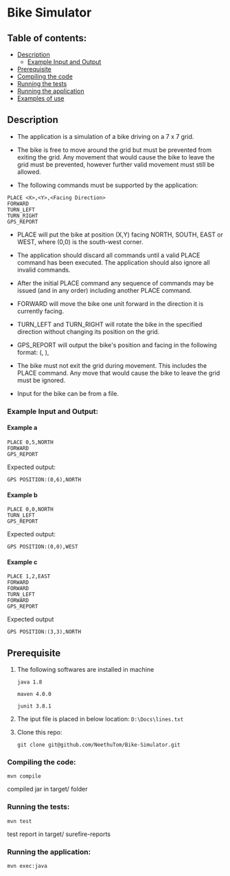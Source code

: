 # Bike Simulator

## Table of contents:

* [Description](./README.md#description)
  * [Example Input and Output](./README.md#example-input-and-output)
* [Prerequisite](./README.md#setup)
* [Compiling the code](./README.md#running-the-app)
* [Running the tests](./README.md#running-the-tests)
* [Running the application](./README.md#running-the-application)
* [Examples of use](./test_data/test_data.txt)

## Description

* The application is a simulation of a bike driving on a 7  x 7 grid.

* The bike is free to move around the grid but must be prevented from exiting the grid.
  Any movement that would cause the bike to leave the grid must be prevented,
  however further valid movement must still be allowed.

* The following commands must be supported by the application:
```
PLACE <X>,<Y>,<Facing Direction>
FORWARD
TURN_LEFT
TURN_RIGHT
GPS_REPORT
```

* PLACE will put the bike at position (X,Y) facing NORTH, SOUTH, EAST or WEST, where
  (0,0) is the south-west corner.

* The application should discard all commands until a valid PLACE command has been
  executed. The application should also ignore all invalid commands.

* After the initial PLACE command any sequence of commands may be issued (and in any
  order) including another PLACE command.

* FORWARD will move the bike one unit forward in the direction it is currently facing.

* TURN_LEFT and TURN_RIGHT will rotate the bike in the specified direction without
  changing its position on the grid.

* GPS_REPORT will output the bike's position and facing in the following format:
  (<X>, <Y>), <Facing-direction>

* The bike must not exit the grid during movement. This includes the PLACE command.
  Any move that would cause the bike to leave the grid must be ignored.

* Input for the bike can be from a file.



### Example Input and Output:

#### Example a

    PLACE 0,5,NORTH
    FORWARD
    GPS_REPORT

Expected output:

    GPS POSITION:(0,6),NORTH

#### Example b

    PLACE 0,0,NORTH
    TURN_LEFT
    GPS_REPORT

Expected output:

    GPS POSITION:(0,0),WEST

#### Example c

    PLACE 1,2,EAST
    FORWARD
    FORWARD
    TURN_LEFT
    FORWARD
    GPS_REPORT

Expected output

    GPS POSITION:(3,3),NORTH


## Prerequisite

1. The following softwares are installed in machine

    ```java 1.8```
    
    ```maven 4.0.0```
    
    ```junit 3.8.1```
2. The iput file is placed in below location:
 ```D:\Docs\lines.txt```

3. Clone this repo:

    ```git clone git@github.com/NeethuTom/Bike-Simulator.git```
### Compiling the code:
```mvn compile```

compiled jar in target/ folder
### Running the tests:
```mvn test```

test report in target/ surefire-reports
### Running the application:
```mvn exec:java```

